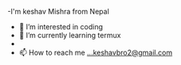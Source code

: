 
-I'm keshav Mishra from Nepal
- 👀 I’m interested in coding
- 🌱 I’m currently learning termux
- 
- 📫 How to reach me ...keshavbro2@gmail.com 

<!---
KeshvMishra/KeshvMishra is a ✨ special ✨ repository because its `README.md` (this file) appears on your GitHub profile.
You can click the Preview link to take a look at your changes.
--->
